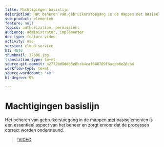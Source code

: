 ```yaml
---
title: Machtigingen basislijn
description: Het beheren van gebruikerstoegang in de mappen met basiselementen is een essentieel aspect van het beheer en zorgt ervoor dat de processen correct worden ondersteund.
sub-product: elementen
feature: null
topics: authorization, permissions
audience: administrator, implementer
doc-type: feature video
activity: use
version: cloud-service
kt: 4870
thumbnail: 37696.jpg
translation-type: tm+mt
source-git-commit: a2772bd8dd65e8bcb4caf660709f6aceb6e28eb4
workflow-type: tm+mt
source-wordcount: '49'
ht-degree: 0%

---
```



# Machtigingen basislijn

Het beheren van gebruikerstoegang in de mappen [met](./baseline-folders.md) basiselementen is een essentieel aspect van het beheer en zorgt ervoor dat de processen correct worden ondersteund.

>[!VIDEO](https://video.tv.adobe.com/v/37696/?quality=12&learn=on&hidetitle=true)
